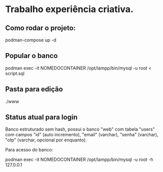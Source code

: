 # Trabalho experiência criativa.

## Como rodar o projeto:

podman-compose up -d

## Popular o banco

podman exec -it NOMEDOCONTAINER /opt/lampp/bin/mysql -u root < script.sql

## Pasta para edição

./www

## Status atual para login

Banco estruturado sem hash, possui o banco "web" com tabela "users" com campos "id" (auto incremento), "email" (varchar), "senha" (varchar), "otp" (varchar, opcional por enquanto).

Para acesso do banco:

podman exec -it NOMEDOCONTAINER /opt/lampp/bin/mysql -u root -h 127.0.0.1
